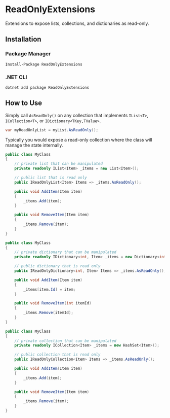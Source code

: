 # ReadOnlyExtensions
Extensions to expose lists, collections, and dictionaries as read-only.

## Installation
### Package Manager
`Install-Package ReadOnlyExtensions`

### .NET CLI
`dotnet add package ReadOnlyExtensions`

## How to Use
Simply call `AsReadOnly()` on any collection that implements `IList<T>`, `ICollection<T>`, or `IDictionary<TKey,TValue>`.

```csharp
var myReadOnlyList = myList.AsReadOnly();
```

Typically you would expose a read-only collection where the class will manage the state internally.

```csharp
public class MyClass
{
    // private list that can be manipulated
    private readonly IList<Item> _items = new List<Item>();

    // public list that is read only
    public IReadOnlyList<Item> Items => _items.AsReadOnly();

    public void AddItem(Item item)
    {
        _items.Add(item);
    }

    public void RemoveItem(Item item)
    {
        _items.Remove(item);
    }
}
```

```csharp
public class MyClass
{
    // private dictionary that can be manipulated
    private readonly IDictionary<int, Item> _items = new Dictionary<int, Item>();

    // public dictionary that is read only
    public IReadOnlyDictionary<int, Item> Items => _items.AsReadOnly();

    public void AddItem(Item item)
    {
        _items[item.Id] = item;
    }

    public void RemoveItem(int itemId)
    {
        _items.Remove(itemId);
    }
}
```

```csharp
public class MyClass
{
    // private collection that can be manipulated
    private readonly ICollection<Item> _items = new HashSet<Item>();

    // public collection that is read only
    public IReadOnlyCollection<Item> Items => _items.AsReadOnly();

    public void AddItem(Item item)
    {
        _items.Add(item);
    }

    public void RemoveItem(Item item)
    {
        _items.Remove(item);
    }
}
```